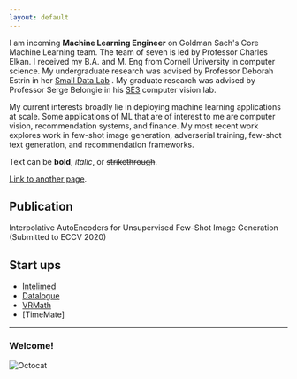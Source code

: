 ```yaml
---
layout: default
---
```


I am incoming **Machine Learning Engineer** on Goldman Sach's Core Machine Learning team. The team of seven is led by Professor Charles Elkan. I received my B.A. and M. Eng from Cornell University in computer science. My undergraduate research was advised by Professor Deborah Estrin in her [Small Data Lab](https://smalldata.io/) . My graduate research was advised by Professor Serge Belongie in his [SE3](https://vision.cornell.edu/se3/people/serge-belongie) computer vision lab. 

My current interests broadly lie in deploying machine learning applications at scale. Some applications of ML that are of interest to me are computer vision, recommendation systems, and finance. My most recent work explores work in few-shot image generation, adverserial training, few-shot text generation, and recommendation frameworks. 

Text can be **bold**, _italic_, or ~~strikethrough~~.

[Link to another page](./another-page.html).

## Publication

Interpolative AutoEncoders for Unsupervised Few-Shot Image Generation 
(Submitted to ECCV 2020)  

## Start ups

* [Intelimed](https://ziyuqiu.github.io/IntelliCode/)
* [Datalogue](http://buildboard-10044.cornelltech.io/fall-2019/team_pages/F19-T021.html)
* [VRMath](https://sites.google.com/cornell.edu/cs5650-projects-2019/projects/vrmath?authuser=0)
* [TimeMate]

* * *
### Welcome!

![Octocat](https://github.githubassets.com/images/icons/emoji/octocat.png)
